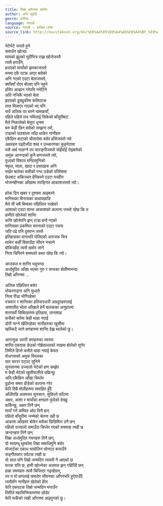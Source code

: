 ```yaml
---
title: तिम्रो आँगनमा शान्ति
author: अभि सुवेदी
genre: कविता
language: नेपाली
source: नेपाली - कविता कोश
source_link: http://kavitakosh.org/kk/%E0%A4%85%E0%A4%AD%E0%A4%BF_%E0%A4%B8%E0%A5%81%E0%A4%B5%E0%A5%87%E0%A4%A6%E0%A5%80
---
```


भेटेभेटे जस्तो हुने  
समाउँन खोज्दा  
घामको झुल्को मुठीभित्र राख्न खोजेजस्तै  
त्यसै हराउँने,  
हराएको मायाँको झस्काजस्तो  
मनमा एकै पटक आएर बसेको  
अनि गएको एउटा बेलाजस्तो,  
क्वाँक्वाँ रोएर बोलाए पनि नहुने  
हाँसेर आव्हान गरेपनि नभेटिने  
अति नजिकै भएको बेला  
हृदयको ढुक्ढुकीमा कतिपटक  
ताल मिलाएर गाएको भए पनि  
सधैं अलिक पर बस्ने घामछायाँ,  
पहिले पहिले लय नमिलाई सिकेको बाँसुरीबाट  
मैले निकालेको बेसुरा धृ्नमा  
बरु केही छिन बसेको सम्झना त्यो,  
टाढाको पाठशाला जाँदा थाकेर नानीहरु  
एकैछिन बाटाको चौतारोमा बसेर हाँसेजस्तो त्यो  
अक्षरहरु पढ्दैजाँदा शब्द र उच्चारणका कुइनेटामा  
यसै अर्थ नलाग्ने तर सारङ्गीजस्तो र्याइँर्याइँ रोइबसेको  
अमुक आनन्दको कुनै क्षणजस्तो त्यो,  
वुध्दको विशाल मन्दिरमुनिको  
फ्फृल, माला, खादा र प्रसादहरु अनि  
भर्खर बालेका बत्तीको गन्ध उडेको परिवेशमा  
छेउबाट अकिञ्चन हेरिबस्ने एउटा घरहीन  
भोजनहीनका आँखामा तरङ्गित आकाशजस्तो त्यो।  
   
हरेक दिन खबर र दृश्यमा आइबस्ने  
मानिसका विनासका कथापछाडि  
मैले यी सबै बिम्बका पछिल्तिर राखेको  
आशाको एउटा शान्त आकाशको कल्पना जस्तो रहेछ कि त  
हामीले खोजेको शान्ति  
कत्ति खोजेपनि झन् टाडा बन्दै गएको  
मानिसका प्रकम्पित सपनाको एउटा रचना  
जति पढे पनि दुस्वप्न जस्तै  
इतिहासका पानाभरि पोतिएको अराजक चित्र  
थाकेर कहीं बिसाउँदा जीवन नचल्ने  
बोकिरहँदा त्यसै खसेर जाने  
नित्य चिप्लिने समयको कथा रहेछ कि त्यो।  
   
आजकल म शान्ति भन्नुभन्दा  
अर्ध्दमुदित आँखा भएका गुरु र सन्तका बोलीमाभन्दा  
तिम्रो आँगनमा ...  
   
अलिक पछिल्तिर बसेर  
भोकानाङ्गा अनि युध्दले  
नित्य पीडा भोगिरहेका  
पत्रकार र शान्तिका हतियारधारी अग्रदृ्तहरुलाई  
आशातीत भोला आँखाले हेर्ने बालकका अनुहारमा  
शरणार्थी सिबिरहरुमा इतिहास, तानाशाह  
कसैको बारेमा केही थाहा नपाई  
डोरी नाग्ने खेलिरहेका नानीहरुका खुसीमा  
खस्किदै जाने क्षणहरुमा शान्ति देख्न थालेको छु।  
   
आगन्तुक उत्तरी चराहरुका स्वरमा  
शान्ति एकाएक छेउको गोब्रेसल्लाको रुखमा बोलेको सुनेर  
तिमीले हिजो कसैले थाहा नपाई केवल  
वोधगयाको अमुक पिपलका  
पात सररर पट्पट् सुनिने  
सुनसानमा उज्यालो भेटेको क्षण सम्झेर  
म केही भेटेको खुसीयालीले उफ्रिन्छु  
अनि एकैछिन आँखा चिम्लेर  
दुर्दान्त समय दौडेको कल्पना गरेर  
फेरि तिम्रै वोलीहरुमा समाहित हुँदै  
आँधीपछि अलमस्त सुनसान, सुकिलो फाँटमा  
अक्षर, आशा र मायाँका क्षणहरु कुदेको देख्छु  
फर्किन्छु, अक्षर तिनै छन्  
मायाँ गर्न कम्पित ओठ तिनै छन्  
पहिलो बाँसुरीमा जन्मेको चेतना उही छ  
आकाश आँखामा बोकेर बसेका छिछिमिरा उनै छन्  
पहिलो उज्यालो समाउँदा चिप्लेर गएको सक्सक् त्यही छ  
क्रन्दनहरु तिनै छन्  
तिम्रा अर्ध्दमुदित नयनहरु तिनै छन्,  
यो स्वयम्भृ् थुम्कोमा तिम्रा समाधिमुनि बसेर  
मोजार्टका एकाध भायोलिन सोनाटा बजाउँने  
सङ्गीतकार पर्यटक त्यही छ  
यो साल पनि तिम्रो जन्मदिन त्यसरी नै आएको छ  
फरक यत्ति छ, हामी खोज्नेका अलमल झन् गहिरिंदै छन्  
हाम्रा समयहरु त्यसै चिप्लिएर गइरहेछन्,  
तर म यो क्षणलाई समातेर जीवनका आँगनभरि हुर्र्याउँदै  
त्यसैसँग नानीहरु खेलेको हेरेर  
फेरि एकपटक तिम्रो जन्मदिन मनाउँन  
तिमीले महाभिनिष्क्रमणमा छोडेर  
फेरि फर्केको त्यही आँगनमा आइपुगको छु।
